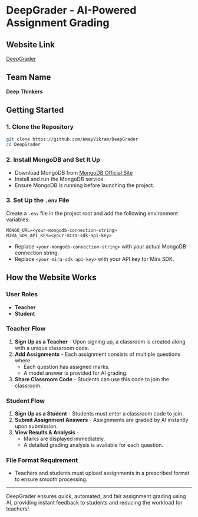 # DeepGrader - AI-Powered Assignment Grading

## Website Link

[DeepGrader](https://deepgrader.onrender.com)

## Team Name

**Deep Thinkers**

## Getting Started

### 1. Clone the Repository

```bash
git clone https://github.com/AmayVikram/DeepGrader
cd DeepGrader
```

### 2. Install MongoDB and Set It Up

- Download MongoDB from [MongoDB Official Site](https://www.mongodb.com/try/download/community)
- Install and run the MongoDB service.
- Ensure MongoDB is running before launching the project.

### 3. Set Up the `.env` File

Create a `.env` file in the project root and add the following environment variables:

```env
MONGO_URL=<your-mongodb-connection-string>
MIRA_SDK_API_KEY=<your-mira-sdk-api-key>
```

- Replace `<your-mongodb-connection-string>` with your actual MongoDB connection string.
- Replace `<your-mira-sdk-api-key>` with your API key for Mira SDK.

## How the Website Works

### **User Roles**

- **Teacher**
- **Student**

### **Teacher Flow**

1. **Sign Up as a Teacher** - Upon signing up, a classroom is created along with a unique classroom code.
2. **Add Assignments** - Each assignment consists of multiple questions where:
   - Each question has assigned marks.
   - A model answer is provided for AI grading.
3. **Share Classroom Code** - Students can use this code to join the classroom.

### **Student Flow**

1. **Sign Up as a Student** - Students must enter a classroom code to join.
2. **Submit Assignment Answers** - Assignments are graded by AI instantly upon submission.
3. **View Results & Analysis** -
   - Marks are displayed immediately.
   - A detailed grading analysis is available for each question.

### **File Format Requirement**

- Teachers and students must upload assignments in a prescribed format to ensure smooth processing.

---

DeepGrader ensures quick, automated, and fair assignment grading using AI, providing instant feedback to students and reducing the workload for teachers!

